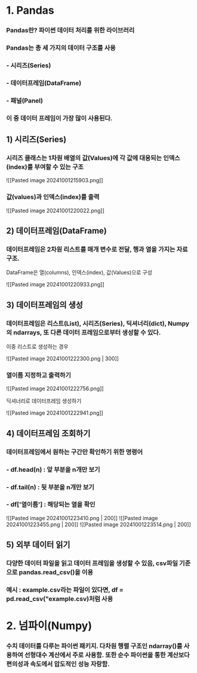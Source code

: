 # 1. Pandas
### Pandas란? 파이썬 데이터 처리를 위한 라이브러리
### Pandas는 총 세 가지의 데이터 구조를 사용
### - 시리즈(Series)
### - 데이터프레임(DataFrame)
### - 패널(Panel)
### 이 중 데이터 프레임이 가장 많이 사용된다.

## 1) 시리즈(Series)
### 시리즈 클래스는 1차원 배열의 값(Values)에 각 값에 대응되는 인덱스(index)를 부여할 수 있는 구조

![[Pasted image 20241001215903.png]]
### 값(values)과 인덱스(index)를 출력

![[Pasted image 20241001220022.png]]

## 2) 데이터프레임(DataFrame)
### 데이터프레임은 2차원 리스트를 매개 변수로 전달, 행과 열을 가지는 자료 구조. 
DataFrame은 열(columns), 인덱스(index), 값(Values)으로 구성

![[Pasted image 20241001220933.png]]

## 3) 데이터프레임의 생성
### 데이터프레임은 리스트(List), 시리즈(Series), 딕셔너리(dict), Numpy의 ndarrays, 또 다른 데이터 프레임으로부터 생성할 수 있다.

이중 리스트로 생성하는 경우

![[Pasted image 20241001222300.png | 300]]

### 열이름 지정하고 출력하기

![[Pasted image 20241001222756.png]]

딕셔너리로 데이터프레임 생성하기

![[Pasted image 20241001222941.png]]

## 4) 데이터프레임 조회하기
### 데이터프레임에서 원하는 구간만 확인하기 위한 명령어
### - df.head(n) : 앞 부분을 n개만 보기
### - df.tail(n) : 뒷 부분을 n개만 보기
### - df['열이름'] : 해당되는 열을 확인

![[Pasted image 20241001223410.png | 200]]
![[Pasted image 20241001223455.png | 200]]
![[Pasted image 20241001223514.png | 200]]

## 5) 외부 데이터 읽기
### 다양한 데이터 파일을 읽고 데이터 프레임을 생성할 수 있음, csv파일 기준으로 pandas.read_csv()을 이용
### 예시 : example.csv라는 파일이 있다면, df = pd.read_csv("example.csv)처럼 사용

# 2. 넘파이(Numpy)
### 수치 데이터를 다루는 파이썬 패키지. 다차원 행렬 구조인 ndarray()를 사용하여 선형대수 계산에서 주로 사용함. 또한 순수 파이썬을 통한 계산보다 편의성과 속도에서 압도적인 성능 자랑함.
